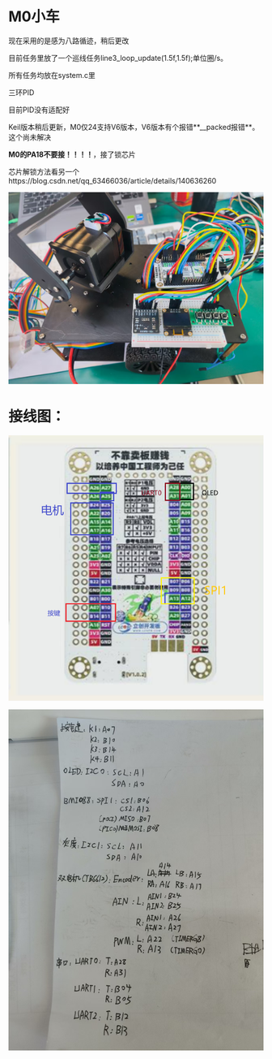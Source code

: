 # M0小车

现在采用的是感为八路循迹，稍后更改

目前任务里放了一个巡线任务line3_loop_update(1.5f,1.5f);单位圈/s。

所有任务均放在system.c里

三环PID

目前PID没有适配好

Keil版本稍后更新，M0仅24支持V6版本，V6版本有个报错**__packed报错**。这个尚未解决

**M0的PA18不要接！！！！**，接了锁芯片

芯片解锁方法看另一个https://blog.csdn.net/qq_63466036/article/details/140636260

![42b69d3acb665c0c1d1bd58128c0e7b3](./assets/42b69d3acb665c0c1d1bd58128c0e7b3.jpg)

# 接线图：

![image-20250730092433003](./assets/image-20250730092433003.png)

![b4bd6bda53690b9aca20afb05809e0a1](./assets/b4bd6bda53690b9aca20afb05809e0a1.jpg)